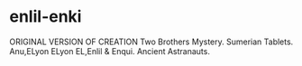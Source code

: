 # enlil-enki
ORIGINAL VERSION OF CREATION
Two Brothers Mystery. Sumerian Tablets.
Anu,ELyon ELyon EL,Enlil & Enqui.
Ancient Astranauts.
